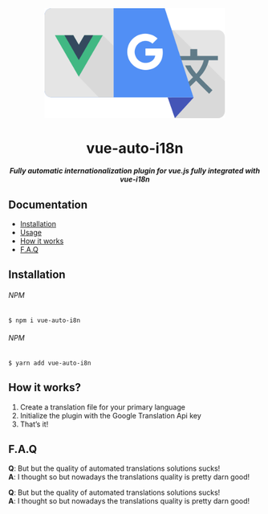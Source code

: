 <div align="center">
	<img width="360" src="media/logo.svg" alt="Got">
	<h1>vue-auto-i18n</h1>
	<h5>Fully automatic internationalization plugin for vue.js fully integrated with vue-i18n</h5>
</div>

## Documentation

- [Installation](#installation)
- [Usage](#usage)
- [How it works](#how-it-works)
- [F.A.Q](#faq)

## Installation

###### NPM
```
$ npm i vue-auto-i8n
```

###### NPM
```
$ yarn add vue-auto-i8n
```

## How it works?

1. Create a translation file for your primary language 
2. Initialize the plugin with the Google Translation Api key
3. That’s it!

## F.A.Q

**Q**: But but the quality of automated translations solutions sucks!  
**A**: I thought so but nowadays the translations quality is pretty darn good! 

**Q**: But but the quality of automated translations solutions sucks!  
**A**: I thought so but nowadays the translations quality is pretty darn good! 

